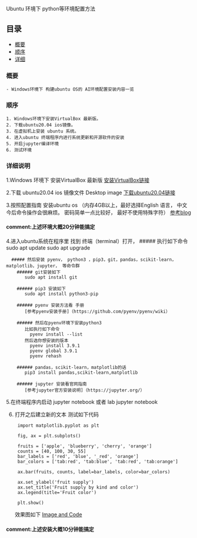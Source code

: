 Ubuntu 环境下 python等环境配置方法
 
## 目录
* [概要](#chapter1)
* [顺序](#chapter2)
* [详细](#chapter3)

<a id="chapter1"></a>

### 概要
    - Windows环境下 构建ubuntu OS的 AI环境配置安装内容一览

<a id="chapter2"></a>

### 顺序
    1. Windows环境下安装VirtualBox 最新版。
    2. 下载ubuntu20.04 ios镜像。
    3. 在虚拟机上安装 ubuntu 系统。
    4. 进入ubuntu 终端程序内进行系统更新和开源软件的安装
    5. 开启jupyter编译环境
    6. 测试环境

<a id="chapter3"></a>

### 详细说明
   1.Windows 环境下 安装VirtualBox 最新版
   [安装VirtualBox链接](https://www.oracle.com/jp/virtualization/technologies/vm/downloads/virtualbox-downloads.html)
   
   2.下载 ubuntu20.04 ios 镜像文件 Desktop image
   [下载ubuntu20.04链接](https://releases.ubuntu.com/focal/)
   
   3.按照配置指南 安装ubuntu os  （内存4GB以上，最好选择English 语言， 中文今后命令操作会很麻烦。 密码简单一点比较好， 最好不使用特殊字符）
   [参考blog](https://blog.csdn.net/a805607966/article/details/105877055)


  #### comment:上述环境大概20分钟能搞定
  
  
   4.进入ubuntu系统在程序里 找到 终端（terminal）打开，
      ##### 执行如下命令
         sudo apt update
         sudo apt upgrade

      ##### 然后安装 pyenv， python3 ，pip3，git，pandas，scikit-learn，matplotlib，jupyter， 等命令群
        ###### git安装如下
           sudo apt install git

        ###### pip3 安装如下
           sudo apt install python3-pip

        ###### pyenv 安装方法看 手册 
           [参考pyenv安装手册]（https://github.com/pyenv/pyenv/wiki）

        ###### 然后在pyenv环境下安装python3
           比如执行如下命令
             pyenv install --list
           然后选你想安装的版本
             pyenv install 3.9.1
             pyenv global 3.9.1
             pyenv rehash

        ###### pandas，scikit-learn，matplotlib的话
           pip3 install pandas,scikit-learn,matplotlib

        ###### jupyter 安装看官网指南
           [参考jupyter官方安装说明]（https://jupyter.org/）


   5.在终端程序内启动 jupyter notebook 或者 lab 
      jupyter notebook
      
   6. 打开之后建立新的文本 测试如下代码

           import matplotlib.pyplot as plt

           fig, ax = plt.subplots()

           fruits = ['apple', 'blueberry', 'cherry', 'orange']
           counts = [40, 100, 30, 55]
           bar_labels = ['red', 'blue', '_red', 'orange']
           bar_colors = ['tab:red', 'tab:blue', 'tab:red', 'tab:orange']

           ax.bar(fruits, counts, label=bar_labels, color=bar_colors)

           ax.set_ylabel('fruit supply')
           ax.set_title('Fruit supply by kind and color')
           ax.legend(title='Fruit color')

           plt.show()
           
           
           
       效果图如下
         [Image and Code](https://matplotlib.org/stable/gallery/lines_bars_and_markers/bar_colors.html#sphx-glr-gallery-lines-bars-and-markers-bar-colors-py)

  #### comment:上述安装大概10分钟能搞定

